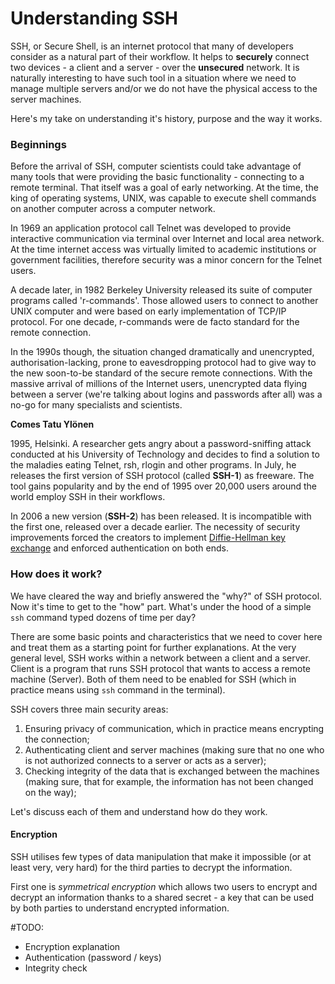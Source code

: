 # Understanding SSH

SSH, or Secure Shell, is an internet protocol that many of developers consider as a natural part of their workflow. It helps to **securely** connect two devices - a client and a server - over the **unsecured** network. It is naturally interesting to have such tool in a situation where we need to manage multiple servers and/or we do not have the physical access to the server machines.

Here's my take on understanding it's history, purpose and the way it works.

### Beginnings

Before the arrival of SSH, computer scientists could take advantage of many tools that were providing the basic functionality - connecting to a remote terminal. That itself was a goal of early networking. At the time, the king of operating systems, UNIX, was capable to execute shell commands on another computer across a computer network.

In 1969 an application protocol call Telnet was developed to provide interactive communication via terminal over Internet and local area network. At the time internet access was virtually limited to academic institutions or government facilities, therefore security was a minor concern for the Telnet users.

A decade later, in 1982 Berkeley University released its suite of computer programs called 'r-commands'. Those allowed users to connect to another UNIX computer and were based on early implementation of TCP/IP protocol. For one decade, r-commands were de facto standard for the remote connection.

In the 1990s though, the situation changed dramatically and unencrypted, authorisation-lacking, prone to eavesdropping protocol had to give way to the new soon-to-be standard of the secure remote connections. With the massive arrival of millions of the Internet users, unencrypted data flying between a server (we're talking about logins and passwords after all) was a no-go for many specialists and scientists.

**Comes Tatu Ylönen**

1995, Helsinki. A researcher gets angry about a password-sniffing attack conducted at his University of Technology and decides to find a solution to the maladies eating Telnet, rsh, rlogin and other programs. In July, he releases the first version of SSH protocol (called **SSH-1**) as freeware. The tool gains popularity and by the end of 1995 over 20,000 users around the world employ SSH in their workflows.

In 2006 a new version (**SSH-2**) has been released. It is incompatible with the first one, released over a decade earlier. The necessity of security improvements forced the creators to implement [Diffie-Hellman key exchange](https://en.wikipedia.org/wiki/Diffie%E2%80%93Hellman_key_exchange) and enforced authentication on both ends.

### How does it work?

We have cleared the way and briefly answered the "why?" of SSH protocol. Now it's time to get to the "how" part. What's under the hood of a simple `ssh` command typed dozens of time per day?

There are some basic points and characteristics that we need to cover here and treat them as a starting point for further explanations. At the very general level, SSH works within a network between a client and a server. Client is a program that runs SSH protocol that wants to access a remote machine (Server). Both of them need to be enabled for SSH (which in practice means using `ssh` command in the terminal).


SSH covers three main security areas:
1. Ensuring privacy of communication, which in practice means encrypting the connection;
2. Authenticating client and server machines (making sure that no one who is not authorized connects to a server or acts as a server);
3. Checking integrity of the data that is exchanged between the machines (making sure, that for example, the information has not been changed on the way);

Let's discuss each of them and understand how do they work.

#### Encryption

SSH utilises few types of data manipulation that make it impossible (or at least very, very hard) for the third parties to decrypt the information.

First one is _symmetrical encryption_ which allows two users to encrypt and decrypt an information thanks to a shared secret - a key that can be used by both parties to understand encrypted information.

#TODO:
- Encryption explanation
- Authentication (password / keys)
- Integrity check
